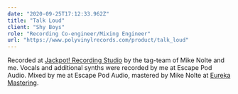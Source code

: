 ```yaml
---
date: "2020-09-25T17:12:33.962Z"
title: "Talk Loud"
client: "Shy Boys"
role: "Recording Co-engineer/Mixing Engineer"
url: "https://www.polyvinylrecords.com/product/talk_loud"
---
```


Recorded at [Jackpot! Recording Studio](http://jackpotrecording.com) by the tag-team of Mike Nolte and me. Vocals and additional synths were recorded by me at Escape Pod Audio. Mixed by me at Escape Pod Audio, mastered by Mike Nolte at [Eureka Mastering](http://eurekamastering.com).
